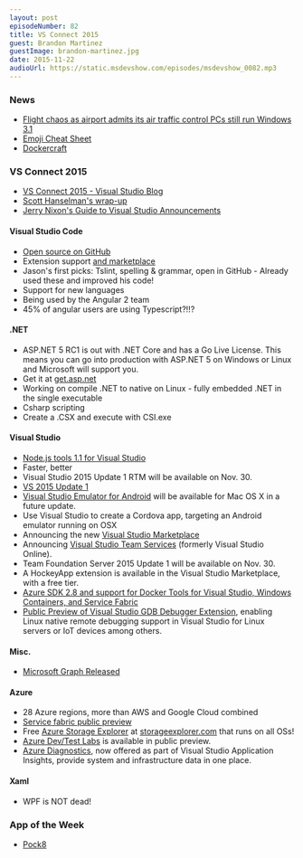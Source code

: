 ```yaml
---
layout: post
episodeNumber: 82
title: VS Connect 2015
guest: Brandon Martinez
guestImage: brandon-martinez.jpg
date: 2015-11-22
audioUrl: https://static.msdevshow.com/episodes/msdevshow_0082.mp3
---
```


### News

 - [Flight chaos as airport admits its air traffic control PCs still run Windows 3.1](http://metro.co.uk/2015/11/16/flight-chaos-as-airport-admits-its-air-traffic-control-pcs-still-run-windows-3-1-5505950/)
 - [Emoji Cheat Sheet](http://www.emoji-cheat-sheet.com/)
 - [Dockercraft](https://github.com/docker/dockercraft)
 
### VS Connect 2015

 - [VS Connect 2015 - Visual Studio Blog](http://blogs.msdn.com/b/visualstudio/archive/2015/11/18/news-and-announcements-from-connect-2015.aspx)
 - [Scott Hanselman's wrap-up](http://www.hanselman.com/blog/ASPNET5AndNETCoreRC1InContextPlusAllTheConnect2015News.aspx)
 - [Jerry Nixon's Guide to Visual Studio Announcements](http://blog.jerrynixon.com/2015/11/a-developers-guide-to-visual-studio.html?m=1)


#### Visual Studio Code

 - [Open source on GitHub](https://github.com/microsoft/vscode)
 - Extension support [and marketplace](https://marketplace.visualstudio.com/#VSCode)
  -   Jason's first picks: Tslint, spelling & grammar, open in GitHub - Already used these and improved his code!
 - Support for new languages
 - Being used by the Angular 2 team
  - 45% of angular users are using Typescript?!!?

#### .NET

 - ASP.NET 5 RC1 is out with .NET Core and has a Go Live License. This means you can go into production with ASP.NET 5 on Windows or Linux and Microsoft will support you.
  - Get it at [get.asp.net](http://get.asp.net)
 - Working on compile .NET to native on Linux - fully embedded .NET in the single executable
 - Csharp scripting
  - Create a .CSX and execute with CSI.exe

#### Visual Studio

 - [Node.js tools 1.1 for Visual Studio](http://blogs.msdn.com/b/visualstudio/archive/2015/11/18/node-js-tools-1-1-for-visual-studio-released.aspx)
  - Faster, better
 - Visual Studio 2015 Update 1 RTM will be available on Nov. 30.
  - [VS 2015 Update 1](https://www.visualstudio.com/en-us/news/vs2015-update1-vs.aspx)
 - [Visual Studio Emulator for Android](https://www.visualstudio.com/en-us/features/msft-android-emulator-vs.aspx) will be available for Mac OS X in a future update.
  - Use Visual Studio to create a Cordova app, targeting an Android emulator running on OSX
 - Announcing the new [Visual Studio Marketplace](https://www.visualstudio.com/en-us/get-started/marketplace/overview)
 - Announcing [Visual Studio Team Services](https://www.visualstudio.com/en-us/products/visual-studio-team-services-vs.aspx) (formerly Visual Studio Online).
 - Team Foundation Server 2015 Update 1 will be available on Nov. 30.
 - A HockeyApp extension is available in the Visual Studio Marketplace, with a free tier.
 - [Azure SDK 2.8 and support for Docker Tools for Visual Studio, Windows Containers, and Service Fabric](https://azure.microsoft.com/en-us/blog/announcing-the-azure-sdk-2-8-for-net/)
 - [Public Preview of Visual Studio GDB Debugger Extension](http://blogs.msdn.com/b/vcblog/archive/2015/11/18/announcing-the-vs-gdb-debugger-extension.aspx), enabling Linux native remote debugging support in Visual Studio for Linux servers or IoT devices among others.

#### Misc.

 - [Microsoft Graph Released](http://graph.microsoft.com)

#### Azure

 - 28 Azure regions, more than AWS and Google Cloud combined
 - [Service fabric public preview](http://blogs.msdn.com/b/azureservicefabric/archive/2015/11/18/service-fabric-enters-public-preview.aspx)
  - Free [Azure Storage Explorer](http://storageexplorer.com/) at [storageexplorer.com](http://storageexplorer.com/) that runs on all OSs!
 - [Azure Dev/Test Labs](https://azure.microsoft.com/en-us/services/devtest-lab/) is available in public preview.
 - [Azure Diagnostics](https://azure.microsoft.com/en-us/blog/azure-diagnostics-integration-with-application-insights/), now offered as part of Visual Studio Application Insights, provide system and infrastructure data in one place.

#### Xaml

 - WPF is NOT dead!

### App of the Week

 - [Pock8](https://www.microsoft.com/en-us/store/apps/pock8/9wzdncrdktl2)